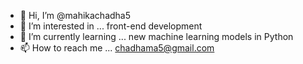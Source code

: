 - 👋 Hi, I’m @mahikachadha5
- 👀 I’m interested in ... front-end development
- 🌱 I’m currently learning ... new machine learning models in Python
- 📫 How to reach me ... chadhama5@gmail.com

<!---
mahikachadha5/mahikachadha5 is a ✨ special ✨ repository because its `README.md` (this file) appears on your GitHub profile.
You can click the Preview link to take a look at your changes.
--->

